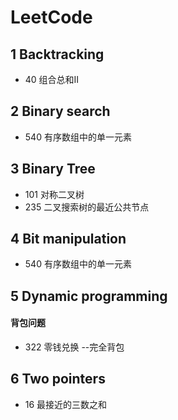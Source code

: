 # LeetCode

## 1 Backtracking
* 40 组合总和II

## 2 Binary search
* 540 有序数组中的单一元素


## 3 Binary Tree
* 101 对称二叉树
* 235 二叉搜索树的最近公共节点

## 4 Bit manipulation
* 540 有序数组中的单一元素

## 5 Dynamic programming
#### 背包问题
* 322 零钱兑换 --完全背包

## 6 Two pointers
* 16 最接近的三数之和

